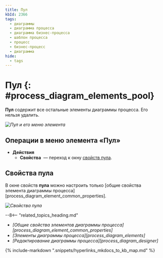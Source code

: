 ```yaml
---
title: Пул
kbId: 2366
tags:
  - диаграммы
  - диаграмма процесса
  - диаграмма бизнес-процесса
  - шаблон процесса
  - процесс
  - бизнес-процесс
  - диаграмма
hide:
  - tags
---
```


# Пул {: #process_diagram_elements_pool}

**Пул** содержит все остальные элементы диаграммы процесса. Его нельзя удалить.

*![Пул и его меню элемента](pool.png)*

## Операции в меню элемента «Пул»

- **Действия**
    - **Свойства** <i class="fa-light fa-gear"></i> — переход к окну [свойств пула](#свойства-пула).

## Свойства пула

В  окне свойств **пула** можно настроить только [общие свойства элемента диаграммы процесса][process_diagram_element_common_properties].

*![Свойства пула](pool_properties.png)*

<div class="relatedTopics" markdown="block">

--8<-- "related_topics_heading.md"

- _[Общие свойства элементов диаграммы процесса][process_diagram_element_common_properties]_
- _[Элементы диаграммы процесса][process_diagram_elements]_
- _[Редактирование диаграммы процесса][process_diagram_designer]_

</div>

{% include-markdown ".snippets/hyperlinks_mkdocs_to_kb_map.md" %}
